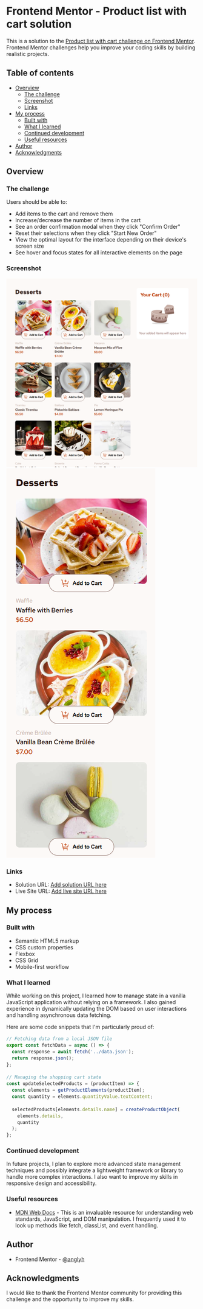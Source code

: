 # Frontend Mentor - Product list with cart solution

This is a solution to the [Product list with cart challenge on Frontend Mentor](https://www.frontendmentor.io/challenges/product-list-with-cart-5MmqLVAp_d). Frontend Mentor challenges help you improve your coding skills by building realistic projects. 

## Table of contents

- [Overview](#overview)
  - [The challenge](#the-challenge)
  - [Screenshot](#screenshot)
  - [Links](#links)
- [My process](#my-process)
  - [Built with](#built-with)
  - [What I learned](#what-i-learned)
  - [Continued development](#continued-development)
  - [Useful resources](#useful-resources)
- [Author](#author)
- [Acknowledgments](#acknowledgments)

## Overview

### The challenge

Users should be able to:

- Add items to the cart and remove them
- Increase/decrease the number of items in the cart
- See an order confirmation modal when they click "Confirm Order"
- Reset their selections when they click "Start New Order"
- View the optimal layout for the interface depending on their device's screen size
- See hover and focus states for all interactive elements on the page

### Screenshot

![](./desktop.png)
![](./mobile.png)


### Links

- Solution URL: [Add solution URL here](https://github.com/anglyh/product-list)
- Live Site URL: [Add live site URL here](https://product-list-mpq9.onrender.com)

## My process

### Built with

- Semantic HTML5 markup
- CSS custom properties
- Flexbox
- CSS Grid
- Mobile-first workflow


### What I learned

While working on this project, I learned how to manage state in a vanilla JavaScript application without relying on a framework. I also gained experience in dynamically updating the DOM based on user interactions and handling asynchronous data fetching.

Here are some code snippets that I'm particularly proud of:

```javascript
// Fetching data from a local JSON file
export const fetchData = async () => {
  const response = await fetch('../data.json');
  return response.json();
};

// Managing the shopping cart state
const updateSelectedProducts = (productItem) => {
  const elements = getProductElements(productItem);
  const quantity = elements.quantityValue.textContent;
  
  selectedProducts[elements.details.name] = createProductObject(
    elements.details,
    quantity
  );
};
```

### Continued development

In future projects, I plan to explore more advanced state management techniques and possibly integrate a lightweight framework or library to handle more complex interactions. I also want to improve my skills in responsive design and accessibility.

### Useful resources

- [MDN Web Docs](https://developer.mozilla.org/) - This is an invaluable resource for understanding web standards, JavaScript, and DOM manipulation. I frequently used it to look up methods like fetch, classList, and event handling.

## Author

<!-- - Website - [Angel Yaguno](https://www.your-site.com) -->
- Frontend Mentor - [@anglyh](https://www.frontendmentor.io/profile/yourusername)

## Acknowledgments

I would like to thank the Frontend Mentor community for providing this challenge and the opportunity to improve my skills.
